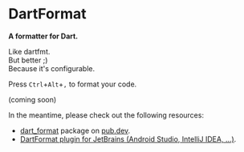 # DartFormat

**A formatter for Dart.**

Like dartfmt.  
But better ;)  
Because it's configurable.

Press `Ctrl`+`Alt`+`,` to format your code.

(coming soon)

In the meantime, please check out the following resources:
* [dart_format](https://pub.dev/packages/dart_format) package on [pub.dev](https://pub.dev).
* [DartFormat plugin for JetBrains (Android Studio, IntelliJ IDEA, ...)](https://plugins.jetbrains.com/plugin/21003-dartformat).